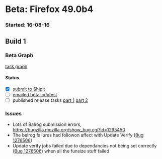 # Beta: Firefox 49.0b4

### Started: 16-08-16

## Build 1

### Beta Graph
[task graph](https://tools.taskcluster.net/task-group-inspector/#ZWmMsRjtSPi2rbv95BbBVw)


#### Status
- [x] [submit to Shipit](https://wiki.mozilla.org/Release:Release_Automation_on_Mercurial:Starting_a_Release#Submit_to_Ship_It)
- [ ] [emailed beta-cdntest](../how-tos/relpro.md#1-email-drivers-re-release-live-on-test-channel)
- [ ] published release tasks [part 1](../how-tos/relpro.md#3-publish-release) [part 2](../how-tos/relpro.md#4-post-release-step)

### Issues
- Lots of Balrog submission errors, https://bugzilla.mozilla.org/show_bug.cgi?id=1295450
- The balrog failures had followon affect with Update Verify ([Bug 1276506](https://bugzil.la/1276506))
- Update verify jobs failed due to dependancies not being set correctly ([Bug 1276506](https://bugzil.la/1276506)) when all the funsize stuff failed


